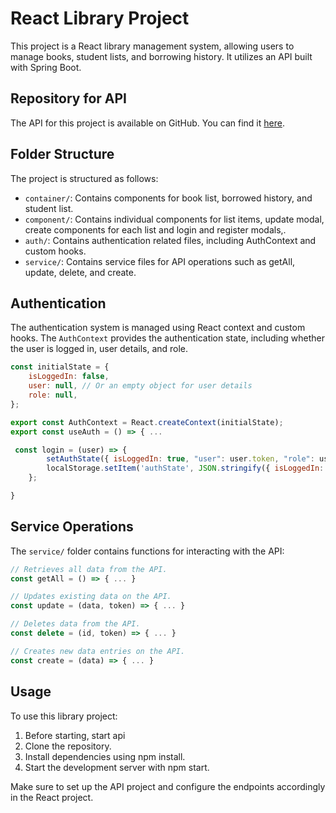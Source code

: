 # React Library Project

This project is a React library management system, allowing users to manage books, student lists, and borrowing history. It utilizes an API built with Spring Boot.

## Repository for API

The API for this project is available on GitHub. You can find it [here](https://github.com/yasinunl/library).

## Folder Structure

The project is structured as follows:

- `container/`: Contains components for book list, borrowed history, and student list.
- `component/`: Contains individual components for list items, update modal, create components for each list and login and register modals,.
- `auth/`: Contains authentication related files, including AuthContext and custom hooks.
- `service/`: Contains service files for API operations such as getAll, update, delete, and create.

## Authentication

The authentication system is managed using React context and custom hooks. The `AuthContext` provides the authentication state, including whether the user is logged in, user details, and role.

```javascript
const initialState = {
    isLoggedIn: false,
    user: null, // Or an empty object for user details
    role: null,
};

export const AuthContext = React.createContext(initialState);
export const useAuth = () => { ... 

 const login = (user) => {
        setAuthState({ isLoggedIn: true, "user": user.token, "role": user.role });
        localStorage.setItem('authState', JSON.stringify({ isLoggedIn: true, "token": user.token, "role": user.role }));
    };

}
```

## Service Operations

The `service/` folder contains functions for interacting with the API:

```javascript
// Retrieves all data from the API.
const getAll = () => { ... }

// Updates existing data on the API.
const update = (data, token) => { ... }

// Deletes data from the API.
const delete = (id, token) => { ... }

// Creates new data entries on the API.
const create = (data) => { ... }
```

## Usage
To use this library project:

1. Before starting, start api
1. Clone the repository.
1. Install dependencies using npm install.
1. Start the development server with npm start.

Make sure to set up the API project and configure the endpoints accordingly in the React project.